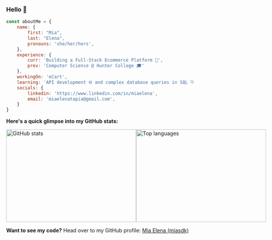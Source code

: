 ### Hello 👋

```javascript
const aboutMe = {
    name: {
        first: "Mia",
        last: "Elena",
        pronouns: 'she/her/hers',
    },
    experience: {
        curr: 'Building a Full-Stack Ecommerce Platform 🛒',
        prev: 'Computer Science @ Hunter College 🎓'
    },
    workingOn: 'eCart',
    learning: 'API development 🌐 and complex database queries in SQL 🔍',
    socials: {
        linkedin: 'https://www.linkedin.com/in/miaelena',
        email: 'miaelenatapia@gmail.com',
    }
}
```

**Here's a quick glimpse into my GitHub stats:**

<div style="display: flex; justify-content: space-between;">
  <a href="https://github.com/miasdk" target="_blank" rel="noopener noreferrer">
    <img style="width: 350px; height: 250px;" alt="GitHub stats" src="https://github-readme-stats.vercel.app/api?username=miasdk&theme=transparent&show_icons=true" />
  </a>
  <a href="https://github.com/miasdk/top-langs" target="_blank" rel="noopener noreferrer">
    <img style="width: 350px; height: 250px;" alt="Top languages" src="https://github-readme-stats.vercel.app/api/top-langs/?username=miasdk&layout=compact&theme=transparent" />
  </a>
</div>

**Want to see my code?** Head over to my GitHub profile: [Mia Elena (miasdk)](https://github.com/miasdk)
